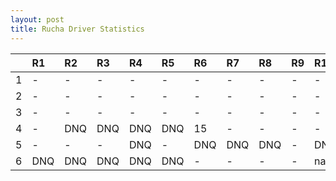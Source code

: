 ```yaml
---
layout: post 
title: Rucha Driver Statistics
--- 
```


|    | R1   | R2   | R3   | R4   | R5   | R6   | R7   | R8   | R9   | R10   | R11   | R12   |
|---:|:-----|:-----|:-----|:-----|:-----|:-----|:-----|:-----|:-----|:------|:------|:------|
|  1 | -    | -    | -    | -    | -    | -    | -    | -    | -    | -     | -     | -     |
|  2 | -    | -    | -    | -    | -    | -    | -    | -    | -    | -     | -     | -     |
|  3 | -    | -    | -    | -    | -    | -    | -    | -    | -    | -     | -     | -     |
|  4 | -    | DNQ  | DNQ  | DNQ  | DNQ  | 15   | -    | -    | -    | -     | DNQ   | -     |
|  5 | -    | -    | -    | DNQ  | -    | DNQ  | DNQ  | DNQ  | -    | DNQ   | -     | -     |
|  6 | DNQ  | DNQ  | DNQ  | DNQ  | DNQ  | -    | -    | -    | -    | nan   | nan   | nan   |